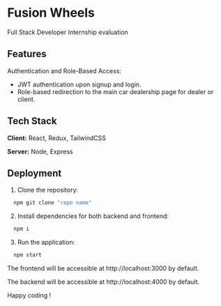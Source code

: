 
# Fusion Wheels

 Full Stack Developer Internship evaluation


## Features

 Authentication and Role-Based Access:
- JWT authentication upon signup and login.
- Role-based redirection to the main car dealership page for dealer or client.


## Tech Stack

**Client:** React, Redux, TailwindCSS

**Server:** Node, Express


## Deployment

1. Clone the repository:

```bash
  npm git clone "repo name"
```

2. Install dependencies for both backend and frontend:

```bash
  npm i
```
3. Run the application:

```bash
  npm start
```

The frontend will be accessible at http://localhost:3000 by default.

The backend will be accessible at http://localhost:4000 by default.



Happy coding !